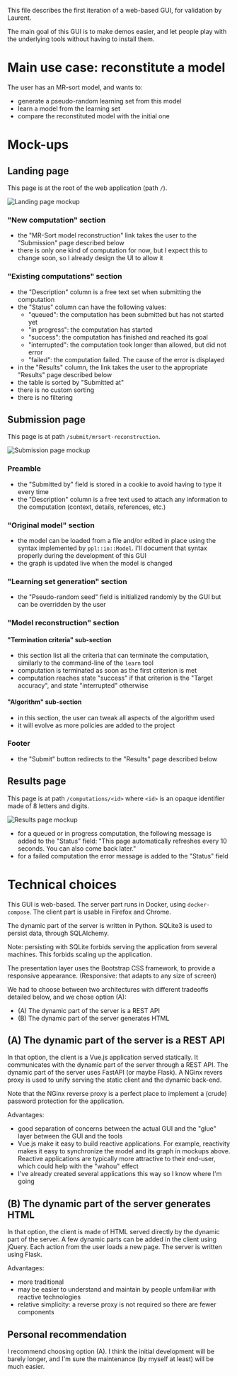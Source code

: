 This file describes the first iteration of a web-based GUI, for validation by Laurent.

The main goal of this GUI is to make demos easier, and let people play with the underlying tools without having to install them.

Main use case: reconstitute a model
===================================

The user has an MR-sort model, and wants to:

- generate a pseudo-random learning set from this model
- learn a model from the learning set
- compare the reconstituted model with the initial one

Mock-ups
========

Landing page
------------

This page is at the root of the web application (path `/`).

<!-- Mockups in this document have been created using https://github.com/evolus/pencil. The primary file is mockups.epgz, and *.png files are exported using menu "Export..." -->
![Landing page mockup](landing.png)

### "New computation" section

- the "MR-Sort model reconstruction" link takes the user to the "Submission" page described below
- there is only one kind of computation for now, but I expect this to change soon, so I already design the UI to allow it

### "Existing computations" section

- the "Description" column is a free text set when submitting the computation
- the "Status" column can have the following values:
    - "queued": the computation has been submitted but has not started yet
    - "in progress": the computation has started
    - "success": the computation has finished and reached its goal
    - "interrupted": the computation took longer than allowed, but did not error
    - "failed": the computation failed. The cause of the error is displayed
- in the "Results" column, the link takes the user to the appropriate "Results" page described below
- the table is sorted by "Submitted at"
- there is no custom sorting
- there is no filtering

Submission page
---------------

This page is at path `/submit/mrsort-reconstruction`.

![Submission page mockup](mrsort_model_reconstruction_submission.png)

### Preamble

- the "Submitted by" field is stored in a cookie to avoid having to type it every time
- the "Description" column is a free text used to attach any information to the computation (context, details, references, etc.)

### "Original model" section

- the model can be loaded from a file and/or edited in place using the syntax implemented by `ppl::io::Model`. I'll document that syntax properly during the development of this GUI
- the graph is updated live when the model is changed

### "Learning set generation" section

- the "Pseudo-random seed" field is initialized randomly by the GUI but can be overridden by the user

### "Model reconstruction" section

#### "Termination criteria" sub-section

- this section list all the criteria that can terminate the computation, similarly to the command-line of the `learn` tool
- computation is terminated as soon as the first criterion is met
- computation reaches state "success" if that criterion is the "Target accuracy", and state "interrupted" otherwise

#### "Algorithm" sub-section

- in this section, the user can tweak all aspects of the algorithm used
- it will evolve as more policies are added to the project

### Footer

- the "Submit" button redirects to the "Results" page described below

Results page
------------

This page is at path `/computations/<id>` where `<id>` is an opaque identifier made of 8 letters and digits.

![Results page mockup](mrsort_model_reconstruction_results.png)

- for a queued or in progress computation, the following message is added to the "Status" field: "This page automatically refreshes every 10 seconds. You can also come back later."
- for a failed computation the error message is added to the "Status" field

Technical choices
=================

This GUI is web-based. The server part runs in Docker, using `docker-compose`. The client part is usable in Firefox and Chrome.

The dynamic part of the server is written in Python.
SQLite3 is used to persist data, through SQLAlchemy.

Note: persisting with SQLite forbids serving the application from several machines.
This forbids scaling up the application.

The presentation layer uses the Bootstrap CSS framework, to provide a responsive appearance. (Responsive: that adapts to any size of screen)

We had to choose between two architectures with different tradeoffs detailed below, and we chose option (A):

- (A) The dynamic part of the server is a REST API
- (B) The dynamic part of the server generates HTML

## (A) The dynamic part of the server is a REST API

In that option, the client is a Vue.js application served statically.
It communicates with the dynamic part of the server through a REST API.
The dynamic part of the server uses FastAPI (or maybe Flask).
A NGinx revers proxy is used to unify serving the static client and the dynamic back-end.

Note that the NGinx reverse proxy is a perfect place to implement a (crude) password protection for the application.

Advantages:

- good separation of concerns between the actual GUI and the "glue" layer between the GUI and the tools
- Vue.js make it easy to build reactive applications. For example, reactivity makes it easy to synchronize the model and its graph in mockups above. Reactive applications are typically more attractive to their end-user, which could help with the "wahou" effect
- I've already created several applications this way so I know where I'm going

## (B) The dynamic part of the server generates HTML

In that option, the client is made of HTML served directly by the dynamic part of the server.
A few dynamic parts can be added in the client using jQuery.
Each action from the user loads a new page.
The server is written using Flask.

Advantages:

- more traditional
- may be easier to understand and maintain by people unfamiliar with reactive technologies
- relative simplicity: a reverse proxy is not required so there are fewer components

## Personal recommendation

I recommend choosing option (A).
I think the initial development will be barely longer, and I'm sure the maintenance (by myself at least) will be much easier.
